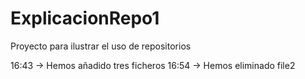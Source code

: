 # ExplicacionRepo1

Proyecto para ilustrar el uso de repositorios

16:43 -> Hemos añadido tres ficheros
16:54 -> Hemos eliminado file2